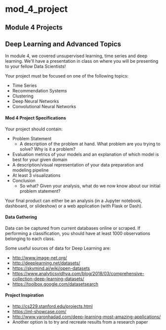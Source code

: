 # mod_4_project


## Module 4 Projects

## Deep Learning and Advanced Topics

In module 4, we covered unsupervised learning, time series and deep learning. We'll have a presentation in class on where you will be presenting to your fellow Data Scientists!

Your project must be focused on one of the following topics:


* Time Series
* Recommendation Systems
* Clustering
* Deep Neural Networks
* Convolutional Neural Networks

#### Mod 4 Project Specifications

Your project should contain:

* Problem Statement
  * A description of the problem at hand. What problem are you trying to solve? Why is it a problem?
* Evaluation metrics of your models and an explanation of which model is best for your given domain
* A description/visual representation of your data preparation and modeling pipeline
* At least 3 visualizations
* Conclusion
  * So what? Given your analysis, what do we now know about our initial problem statement?

Your final product can either be an analysis (in a Jupyter notebook, dashboard, or slideshow) or a web application (with Flask or Dash).

#### Data Gathering

Data can be captured from current databases online or scraped. If performing a classification, you should have at least 1000 observations belonging to each class.

Some useful sources of data for Deep Learning are:

* http://www.image-net.org/
* http://deeplearning.net/datasets/
* https://skymind.ai/wiki/open-datasets
* https://www.analyticsvidhya.com/blog/2018/03/comprehensive-collection-deep-learning-datasets/
* https://toolbox.google.com/datasetsearch

#### Project Inspiration

* http://cs229.stanford.edu/projects.html
* https://ml-showcase.com/
* http://www.yaronhadad.com/deep-learning-most-amazing-applications/
* Another option is to try and recreate results from a research paper
